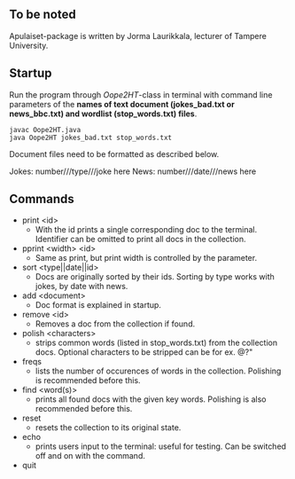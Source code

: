 ## To be noted

Apulaiset-package is written by Jorma Laurikkala, lecturer of Tampere University.

## Startup

Run the program through _Oope2HT_-class in terminal with command line parameters of the **names of text document (jokes_bad.txt or news_bbc.txt) and wordlist (stop_words.txt) files**.

```
javac Oope2HT.java
java Oope2HT jokes_bad.txt stop_words.txt
```

Document files need to be formatted as described below. 

Jokes:
number///type///joke here
News:
number///date///news here

## Commands

- print &lt;id>
  - With the id prints a single corresponding doc to the terminal. Identifier can be omitted to print all docs in the collection.
- pprint &lt;width> &lt;id>
  - Same as print, but print width is controlled by the parameter.
- sort &lt;type||date||id>
  - Docs are originally sorted by their ids. Sorting by type works with jokes, by date with news.
- add &lt;document>
  - Doc format is explained in startup.
- remove &lt;id>
  - Removes a doc from the collection if found.
- polish &lt;characters>
  - strips common words (listed in stop_words.txt) from the collection docs. Optional characters to be stripped can be for ex. @?"
- freqs
  - lists the number of occurences of words in the collection. Polishing is recommended before this.
- find &lt;word(s)>
  - prints all found docs with the given key words. Polishing is also recommended before this.
- reset
  - resets the collection to its original state.
- echo
  - prints users input to the terminal: useful for testing. Can be switched off and on with the command.
- quit

